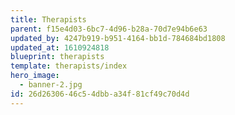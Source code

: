 ```yaml
---
title: Therapists
parent: f15e4d03-6bc7-4d96-b28a-70d7e94b6e63
updated_by: 4247b919-b951-4164-bb1d-784684bd1808
updated_at: 1610924818
blueprint: therapists
template: therapists/index
hero_image:
  - banner-2.jpg
id: 26d26306-46c5-4dbb-a34f-81cf49c70d4d
---
```


